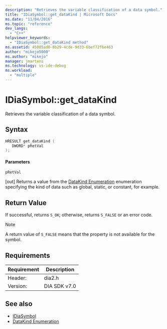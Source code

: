 ```yaml
---
description: "Retrieves the variable classification of a data symbol."
title: "IDiaSymbol::get_dataKind | Microsoft Docs"
ms.date: "11/04/2016"
ms.topic: "reference"
dev_langs:
  - "C++"
helpviewer_keywords:
  - "IDiaSymbol::get_dataKind method"
ms.assetid: 45005ad0-8b29-4cde-9d33-6bef72f6e463
author: "mikejo5000"
ms.author: "mikejo"
manager: jmartens
ms.technology: vs-ide-debug
ms.workload:
  - "multiple"
---
```

# IDiaSymbol::get_dataKind
Retrieves the variable classification of a data symbol.

## Syntax

```C++
HRESULT get_dataKind ( 
   DWORD* pRetVal
);
```

#### Parameters
 `pRetVal`

[out] Returns a value from the [DataKind Enumeration](../../debugger/debug-interface-access/datakind.md) enumeration specifying the kind of data such as global, static, or constant, for example.

## Return Value
 If successful, returns `S_OK`; otherwise, returns `S_FALSE` or an error code.

> [!NOTE]
> A return value of `S_FALSE` means that the property is not available for the symbol.

## Requirements

|Requirement|Description|
|-----------------|-----------------|
|Header:|dia2.h|
|Version:|DIA SDK v7.0|

## See also
- [IDiaSymbol](../../debugger/debug-interface-access/idiasymbol.md)
- [DataKind Enumeration](../../debugger/debug-interface-access/datakind.md)
